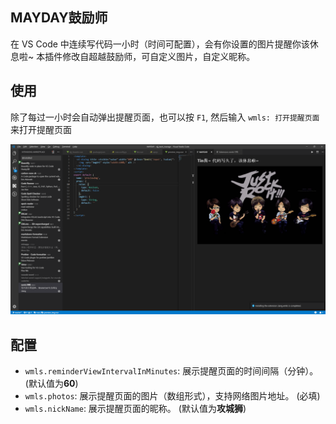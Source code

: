 ## MAYDAY鼓励师

在 VS Code 中连续写代码一小时（时间可配置），会有你设置的图片提醒你该休息啦~
本插件修改自超越鼓励师，可自定义图片，自定义昵称。

## 使用

除了每过一小时会自动弹出提醒页面，也可以按 `F1`, 然后输入 `wmls: 打开提醒页面`来打开提醒页面

![usage](images/usage.png)

## 配置

* `wmls.reminderViewIntervalInMinutes`: 展示提醒页面的时间间隔（分钟）。 (默认值为**60**)
* `wmls.photos`: 展示提醒页面的图片（数组形式），支持网络图片地址。 (必填)
* `wmls.nickName`: 展示提醒页面的昵称。 (默认值为**攻城狮**)
